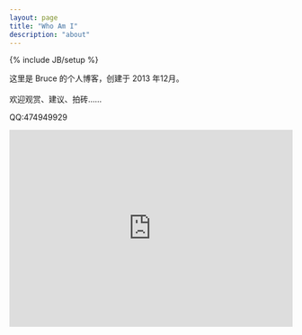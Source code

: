 ```yaml
---
layout: page
title: "Who Am I"
description: "about"
---
```

{% include JB/setup %}

这里是 Bruce 的个人博客，创建于 2013 年12月。<br /><br />欢迎观赏、建议、拍砖……

QQ:474949929

 <iframe width="100%" height="350px" class="share_self"  frameborder="0" scrolling="no" src="http://widget.weibo.com/weiboshow/index.php?language=&width=0&height=350&fansRow=1&ptype=0&speed=0&skin=1&isTitle=0&noborder=1&isWeibo=1&isFans=0&uid=1379187692&verifier=936f3b91&dpc=1"></iframe>

